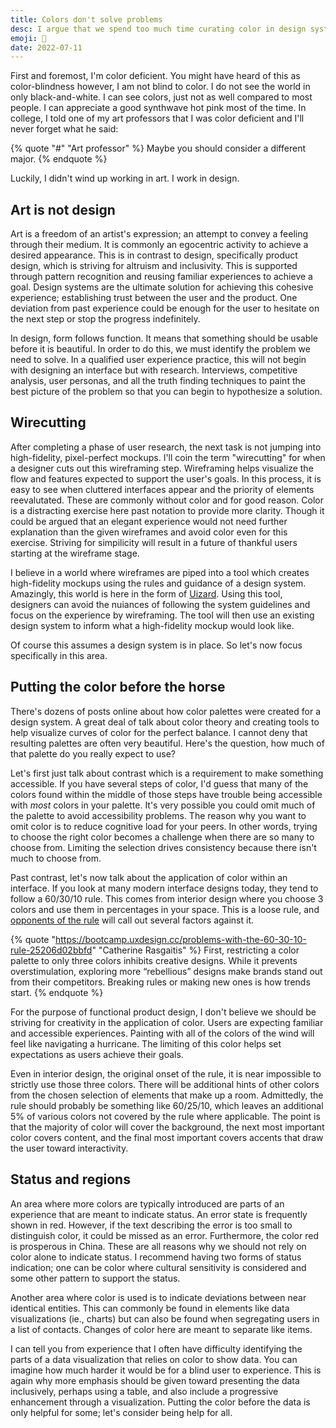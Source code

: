 ```yaml
---
title: Colors don't solve problems
desc: I argue that we spend too much time curating color in design systems and as a result we lose focus against much more important priorities.
emoji: 🎨
date: 2022-07-11
---
```


First and foremost, I'm color deficient. You might have heard of this as color-blindness however, I am not blind to color. I do not see the world in only black-and-white. I can see colors, just not as well compared to most people. I can appreciate a good synthwave hot pink most of the time. In college, I told one of my art professors that I was color deficient and I'll never forget what he said:

{% quote "#" "Art professor" %}
Maybe you should consider a different major.
{% endquote %}

Luckily, I didn't wind up working in art. I work in design.

## Art is not design

Art is a freedom of an artist's expression; an attempt to convey a feeling through their medium. It is commonly an egocentric activity to achieve a desired appearance. This is in contrast to design, specifically product design, which is striving for altruism and inclusivity. This is supported through pattern recognition and reusing familiar experiences to achieve a goal. Design systems are the ultimate solution for achieving this cohesive experience; establishing trust between the user and the product. One deviation from past experience could be enough for the user to hesitate on the next step or stop the progress indefinitely.

In design, form follows function. It means that something should be usable before it is beautiful. In order to do this, we must identify the problem we need to solve. In a qualified user experience practice, this will not begin with designing an interface but with research. Interviews, competitive analysis, user personas, and all the truth finding techniques to paint the best picture of the problem so that you can begin to hypothesize a solution.

## Wirecutting

After completing a phase of user research, the next task is not jumping into high-fidelity, pixel-perfect mockups. I'll coin the term "wirecutting" for when a designer cuts out this wireframing step. Wireframing helps visualize the flow and features expected to support the user's goals. In this process, it is easy to see when cluttered interfaces appear and the priority of elements reevalutated. These are commonly without color and for good reason. Color is a distracting exercise here past notation to provide more clarity. Though it could be argued that an elegant experience would not need further explanation than the given wireframes and avoid color even for this exercise. Striving for simpilicity will result in a future of thankful users starting at the wireframe stage.

I believe in a world where wireframes are piped into a tool which creates high-fidelity mockups using the rules and guidance of a design system. Amazingly, this world is here in the form of [Uizard](https://uizard.io/). Using this tool, designers can avoid the nuiances of following the system guidelines and focus on the experience by wireframing. The tool will then use an existing design system to inform what a high-fidelity mockup would look like.

Of course this assumes a design system is in place. So let's now focus specifically in this area.

## Putting the color before the horse

There's dozens of posts online about how color palettes were created for a design system. A great deal of talk about color theory and creating tools to help visualize curves of color for the perfect balance. I cannot deny that resulting palettes are often very beautiful. Here's the question, how much of that palette do you really expect to use?

Let's first just talk about contrast which is a requirement to make something accessible. If you have several steps of color, I'd guess that many of the colors found within the middle of those steps have trouble being accessible with _most_ colors in your palette. It's very possible you could omit much of the palette to avoid accessibility problems. The reason why you want to omit color is to reduce cognitive load for your peers. In other words, trying to choose the right color becomes a challenge when there are so many to choose from. Limiting the selection drives consistency because there isn't much to choose from.

Past contrast, let's now talk about the application of color within an interface. If you look at many modern interface designs today, they tend to follow a 60/30/10 rule. This comes from interior design where you choose 3 colors and use them in percentages in your space. This is a loose rule, and [opponents of the rule](https://bootcamp.uxdesign.cc/problems-with-the-60-30-10-rule-25206d02bbfd) will call out several factors against it. 

{% quote "https://bootcamp.uxdesign.cc/problems-with-the-60-30-10-rule-25206d02bbfd" "Catherine Rasgaitis" %}
First, restricting a color palette to only three colors inhibits creative designs. While it prevents overstimulation, exploring more “rebellious” designs make brands stand out from their competitors. Breaking rules or making new ones is how trends start.
{% endquote %}

For the purpose of functional product design, I don't believe we should be striving for creativity in the application of color. Users are expecting familiar and accessible experiences. Painting with all of the colors of the wind will feel like navigating a hurricane. The limiting of this color helps set expectations as users achieve their goals.

Even in interior design, the original onset of the rule, it is near impossible to strictly use those three colors. There will be additional hints of other colors from the chosen selection of elements that make up a room. Admittedly, the rule should probably be something like 60/25/10, which leaves an additional 5% of various colors not covered by the rule where applicable. The point is that the majority of color will cover the background, the next most important color covers content, and the final most important covers accents that draw the user toward interactivity.

## Status and regions

An area where more colors are typically introduced are parts of an experience that are meant to indicate status. An error state is frequently shown in red. However, if the text describing the error is too small to distinguish color, it could be missed as an error. Furthermore, the color red is prosperous in China. These are all reasons why we should not rely on color alone to indicate status. I recommend having two forms of status indication; one can be color where cultural sensitivity is considered and some other pattern to support the status.

Another area where color is used is to indicate deviations between near identical entities. This can commonly be found in elements like data visualizations (ie., charts) but can also be found when segregating users in a list of contacts. Changes of color here are meant to separate like items.

I can tell you from experience that I often have difficulty identifying the parts of a data visualization that relies on color to show data. You can imagine how much harder it would be for a blind user to experience. This is again why more emphasis should be given toward presenting the data inclusively, perhaps using a table, and also include a progressive enhancement through a visualization. Putting the color before the data is only helpful for some; let's consider being help for all.